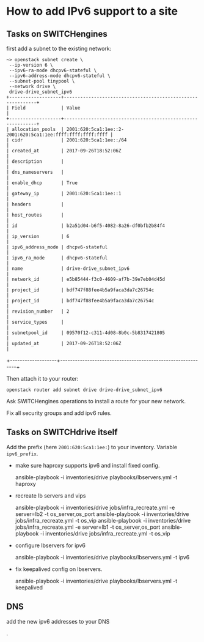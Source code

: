 # How to add IPv6 support to a site

## Tasks on SWITCHengines

first add a subnet to the existing network:

    ~> openstack subnet create \
     --ip-version 6 \
     --ipv6-ra-mode dhcpv6-stateful \
     --ipv6-address-mode dhcpv6-stateful \
     --subnet-pool tinypool \
     --network drive \
     drive-drive_subnet_ipv6
    +-------------------+------------------------------------------------------------+
    | Field             | Value                                                      |
    +-------------------+------------------------------------------------------------+
    | allocation_pools  | 2001:620:5ca1:1ee::2-2001:620:5ca1:1ee:ffff:ffff:ffff:ffff |
    | cidr              | 2001:620:5ca1:1ee::/64                                     |
    | created_at        | 2017-09-26T18:52:06Z                                       |
    | description       |                                                            |
    | dns_nameservers   |                                                            |
    | enable_dhcp       | True                                                       |
    | gateway_ip        | 2001:620:5ca1:1ee::1                                       |
    | headers           |                                                            |
    | host_routes       |                                                            |
    | id                | b2a51d04-b6f5-4082-8a26-df0bfb2b84f4                       |
    | ip_version        | 6                                                          |
    | ipv6_address_mode | dhcpv6-stateful                                            |
    | ipv6_ra_mode      | dhcpv6-stateful                                            |
    | name              | drive-drive_subnet_ipv6                                    |
    | network_id        | e5b85444-f3c0-4609-af7b-39e7eb04d45d                       |
    | project_id        | bdf747f88fee4b5a9faca3da7c26754c                           |
    | project_id        | bdf747f88fee4b5a9faca3da7c26754c                           |
    | revision_number   | 2                                                          |
    | service_types     |                                                            |
    | subnetpool_id     | 09570f12-c311-4d08-8b0c-5b8317421805                       |
    | updated_at        | 2017-09-26T18:52:06Z                                       |
+-------------------+------------------------------------------------------------+

Then attach it to your router:

    openstack router add subnet drive drive-drive_subnet_ipv6
 
Ask SWITCHengines operations to install a route for your new network.   


Fix all security groups and add ipv6 rules.


## Tasks on SWITCHdrive itself
   
Add the prefix (here `2001:620:5ca1:1ee:`) to your inventory. Variable `ipv6_prefix`.

- make sure haproxy supports ipv6 and install fixed config.


    ansible-playbook -i inventories/drive playbooks/lbservers.yml -t haproxy
    
- recreate lb servers and vips


    ansible-playbook -i inventories/drive jobs/infra_recreate.yml -e server=lb2 -t os_server,os_port
    ansible-playbook -i inventories/drive jobs/infra_recreate.yml -t os_vip
    ansible-playbook -i inventories/drive jobs/infra_recreate.yml -e server=lb1 -t os_server,os_port
    ansible-playbook -i inventories/drive jobs/infra_recreate.yml -t os_vip
    
- configure lbservers for ipv6


    ansible-playbook -i inventories/drive playbooks/lbservers.yml -t ipv6


- fix keepalived config on lbservers.


    ansible-playbook -i inventories/drive playbooks/lbservers.yml -t keepalived


## DNS

add the new ipv6 addresses to your DNS


.